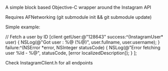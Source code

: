 A simple block based Objective-C wrapper around the Instagram API

Requires AFNetworking (git submodule init && git submodule update)

Simple example:

  // Fetch a user by ID
  [client getUser:@"128643"
          success:^(InstagramUser* user) {
              NSLog(@"Got user : %@ (%@)", user.fullname, user.username);
          } 
          failure:^(NSError *error, NSInteger statusCode) {
              NSLog(@"Error fetching user %ld - %@", statusCode, [error localizedDescription]);
          }
   ];

Check InstagramClient.h for all endpoints